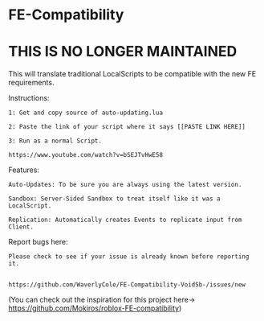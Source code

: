 # FE-Compatibility

# THIS IS NO LONGER MAINTAINED

This will translate traditional LocalScripts to be compatible with the new FE requirements.

Instructions:

    1: Get and copy source of auto-updating.lua
  
    2: Paste the link of your script where it says [[PASTE LINK HERE]]
  
    3: Run as a normal Script.

    https://www.youtube.com/watch?v=bSEJTvHwE58


Features:

    Auto-Updates: To be sure you are always using the latest version.

    Sandbox: Server-Sided Sandbox to treat itself like it was a LocalScript.
  
    Replication: Automatically creates Events to replicate input from Client.


Report bugs here:

    Please check to see if your issue is already known before reporting it.
    
    
    https://github.com/WaverlyCole/FE-Compatibility-VoidSb-/issues/new
    
    
    
    
    
    
 
 
(You can check out the inspiration for this project here-> https://github.com/Mokiros/roblox-FE-compatibility)

